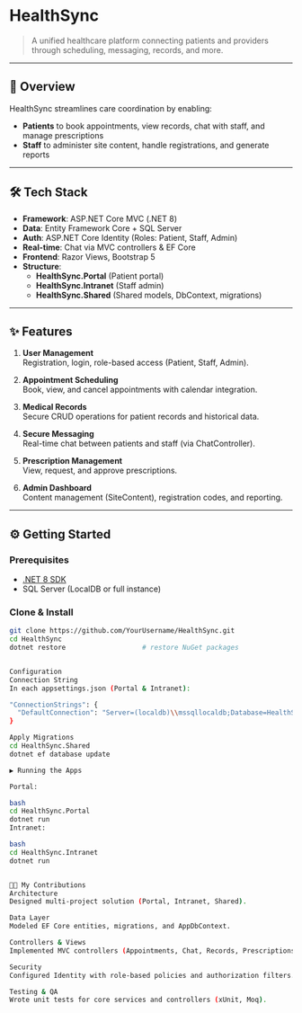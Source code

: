 # HealthSync

> A unified healthcare platform connecting patients and providers through scheduling, messaging, records, and more.

---

## 🚀 Overview
HealthSync streamlines care coordination by enabling:
- **Patients** to book appointments, view records, chat with staff, and manage prescriptions  
- **Staff** to administer site content, handle registrations, and generate reports  

> <!-- High-level summary of both user-facing and admin functionality. -->

---

## 🛠️ Tech Stack
- **Framework**: ASP.NET Core MVC (.NET 8)  
- **Data**: Entity Framework Core + SQL Server  
- **Auth**: ASP.NET Core Identity (Roles: Patient, Staff, Admin)  
- **Real-time**: Chat via MVC controllers & EF Core  
- **Frontend**: Razor Views, Bootstrap 5  
- **Structure**:  
  - **HealthSync.Portal** (Patient portal)  
  - **HealthSync.Intranet** (Staff admin)  
  - **HealthSync.Shared** (Shared models, DbContext, migrations)  

> <!-- “Tech Stack” groups related pieces; project structure avoids repetition. -->

---

## ✨ Features

1. **User Management**  
   Registration, login, role-based access (Patient, Staff, Admin).

2. **Appointment Scheduling**  
   Book, view, and cancel appointments with calendar integration.

3. **Medical Records**  
   Secure CRUD operations for patient records and historical data.

4. **Secure Messaging**  
   Real-time chat between patients and staff (via ChatController).

5. **Prescription Management**  
   View, request, and approve prescriptions.

6. **Admin Dashboard**  
   Content management (SiteContent), registration codes, and reporting.

> <!-- Numbered list for clarity—no repeated “Users can…” intro. -->

---

## ⚙️ Getting Started

### Prerequisites
- [.NET 8 SDK](https://dotnet.microsoft.com/download)  
- SQL Server (LocalDB or full instance)  

### Clone & Install
```bash
git clone https://github.com/YourUsername/HealthSync.git
cd HealthSync
dotnet restore                   # restore NuGet packages


Configuration
Connection String
In each appsettings.json (Portal & Intranet):

"ConnectionStrings": {
  "DefaultConnection": "Server=(localdb)\\mssqllocaldb;Database=HealthSync;Trusted_Connection=True;"
}

Apply Migrations
cd HealthSync.Shared
dotnet ef database update

▶️ Running the Apps

Portal:

bash
cd HealthSync.Portal
dotnet run
Intranet:

bash
cd HealthSync.Intranet
dotnet run


🧑‍💻 My Contributions
Architecture
Designed multi-project solution (Portal, Intranet, Shared).

Data Layer
Modeled EF Core entities, migrations, and AppDbContext.

Controllers & Views
Implemented MVC controllers (Appointments, Chat, Records, Prescriptions) and reusable Razor components.

Security
Configured Identity with role-based policies and authorization filters.

Testing & QA
Wrote unit tests for core services and controllers (xUnit, Moq).
